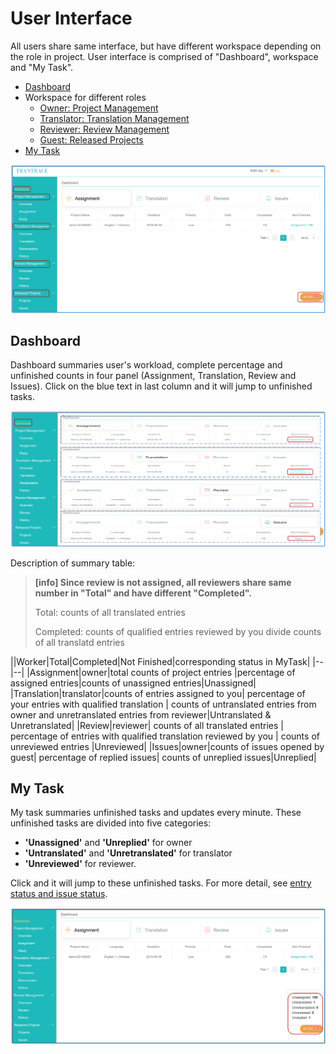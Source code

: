# User Interface

All users share same interface, but have different workspace depending on the role in project. User interface is comprised of "Dashboard", workspace and "My Task".

- [Dashboard](#stat)
- Workspace for different roles
  - [Owner: Project Management](owner-project-management.md)
  - [Translator: Translation Management](translator-translation-management.md)
  - [Reviewer: Review Management](reviewer-review-management.md)
  - [Guest: Released Projects](guest-released-projects.md)
- [My Task](#mytask)   

![](/assets/interface.user.png)             
                    
## Dashboard

<span id='stat'></span>

Dashboard summaries user's workload, complete percentage and unfinished counts in four panel (Assignment, Translation, Review and Issues). Click on the blue text in last column and it will jump to unfinished tasks.

![](/assets/dashboard.png)

Description of summary table:

> **[info] Since review is not assigned, all reviewers share same number in "Total" and have different "Completed".**
> 
> Total: counts of all translated entries
>
> Completed: counts of qualified entries reviewed by you divide counts of all translatd entries

||Worker|Total|Completed|Not Finished|corresponding status in MyTask|
|--|--|
|Assignment|owner|total counts of project entries |percentage of assigned entries|counts of unassigned entries|Unassigned|
|Translation|translator|counts of entries assigned to you| percentage of your entries with qualified translation | counts of untranslated entries from owner and unretranslated entries from reviewer|Untranslated & Unretranslated|
|Review|reviewer| counts of all translated entries | percentage of entries with qualified translation reviewed by you | counts of unreviewed entries |Unreviewed|
|Issues|owner|counts of issues opened by guest| percentage of replied issues| counts of unreplied issues|Unreplied|



## My Task

<span id='mytask'></span>

My task summaries unfinished tasks and updates every minute. These unfinished tasks are divided into five categories: 

- **'Unassigned'** and **'Unreplied'** for owner
- **'Untranslated'** and **'Unretranslated'** for translator
- **'Unreviewed'** for reviewer. 

Click and it will jump to these unfinished tasks. For more detail, see [entry status and issue status](../glossary.md).

![](/assets/mytask.png)
















